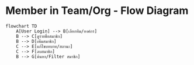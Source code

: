 # Member in Team/Org - Flow Diagram

```mermaid
flowchart TD
    A[User Login] --> B[เลือกทีม/องค์กร]
    B --> C[ดูรายชื่อสมาชิก]
    B --> D[เพิ่มสมาชิก]
    C --> E[แก้ไขบทบาท/สถานะ]
    C --> F[ลบสมาชิก]
    B --> G[ค้นหา/Filter สมาชิก]
```